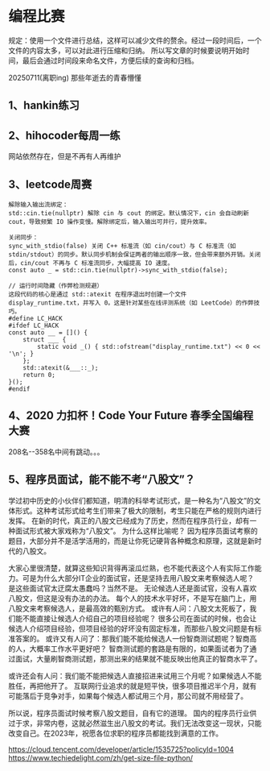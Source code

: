 # 编程比赛

规定：使用一个文件进行总结，这样可以减少文件的赘余。经过一段时间后，一个文件的内容太多，可以对此进行压缩和归纳。
所以写文章的时候要说明开始时间，最后会通过时间段来命名文件，方便后续的查询和归档。

20250711(离职ing)
那些年逝去的青春懵懂

## 1、hankin练习

## 2、hihocoder每周一练
网站依然存在，但是不再有人再维护

## 3、leetcode周赛
```
解除输入输出流绑定：
std::cin.tie(nullptr) 解除 cin 与 cout 的绑定。默认情况下，cin 会自动刷新 cout，导致频繁 IO 操作变慢。解除绑定后，输入输出可并行，提升效率。

关闭同步：
sync_with_stdio(false) 关闭 C++ 标准流（如 cin/cout）与 C 标准流（如 stdin/stdout）的同步。默认同步机制会保证两者的输出顺序一致，但会带来额外开销。关闭后，cin/cout 不再与 C 标准流同步，大幅提高 IO 速度。
const auto _ = std::cin.tie(nullptr)->sync_with_stdio(false);

// 运行时间隐藏（作弊检测规避）
这段代码的核心是通过 std::atexit 在程序退出时创建一个文件 display_runtime.txt，并写入 0。这是针对某些在线评测系统（如 LeetCode）的作弊技巧。
#define LC_HACK
#ifdef LC_HACK
const auto __ = []() {
    struct ___ {
        static void _() { std::ofstream("display_runtime.txt") << 0 << '\n'; }
    };
    std::atexit(&___::_);
    return 0;
}();
#endif
```


## 4、2020 力扣杯！Code Your Future 春季全国编程大赛 

208名--358名中间有跳动。。。

## 5、程序员面试，能不能不考“八股文”？
学过初中历史的小伙伴们都知道，明清的科举考试形式，是一种名为“八股文”的文体形式。这种考试形式给考生们带来了极大的限制，考生只能在严格的规则内进行发挥。
在新的时代，真正的八股文已经成为了历史，然而在程序员行业，却有一种面试形式被大家戏称为“八股文”。
为什么这样比喻呢？
因为程序员面试考察的题目，大部分并不是活学活用的，而是让你死记硬背各种概念和原理，这就是新时代的八股文。

大家心里很清楚，就算这些知识背得再滚瓜烂熟，也不能代表这个人有实际工作能力。可是为什么大部分IT企业的面试官，还是坚持去用八股文来考察候选人呢？
是这些面试官太迂腐太愚蠢吗？当然不是。
无论候选人还是面试官，没有人喜欢八股文，但这是没有办法的办法。
每个人的技术水平好坏，不是写在脑门上，用八股文来考察候选人，是最高效的甄别方式。
或许有人问：八股文太死板了，我们能不能直接让候选人介绍自己的项目经验呢？
很多公司在面试的时候，也会让候选人介绍项目经验，但项目经验的好坏没有固定标准，而那些八股文问题是有标准答案的。
或许又有人问了：那我们能不能给候选人一份智商测试题呢？智商高的人，大概率工作水平更好吧？
智商测试题的套路是有限的，如果面试者为了通过面试，大量刷智商测试题，那测出来的结果就不能反映出他真正的智商水平了。

或许还会有人问：我们能不能把候选人直接招进来试用三个月呢？如果候选人不能胜任，再把他开了。
互联网行业追求的就是短平快，很多项目推迟半个月，就有可能落后于竞争对手，如果每个候选人都试用三个月，那公司就不用经营了。

所以说，程序员面试时候考察八股文题目，自有它的道理。
国内的程序员行业供过于求，非常内卷，这就必然滋生出八股文的考试。我们无法改变这一现状，只能改变自己。在2023年，祝愿各位求职的程序员都能找到满意的工作。


https://cloud.tencent.com/developer/article/1535725?policyId=1004
https://www.techiedelight.com/zh/get-size-file-python/


